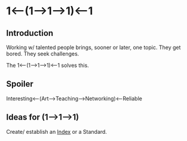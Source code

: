 # 1<—(1—>1—>1)<—1



## Introduction

Working w/ talented people brings, sooner or later, one topic. They get bored. They seek challenges.

The 1<—(1—>1—>1)<—1 solves this.

## Spoiler

Interesting<—(Art—>Teaching—>Networking)<—Reliable

## Ideas for (1—>1—>1)

Create/ establish an [Index](../Index/README.md) or a Standard.
